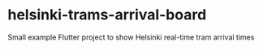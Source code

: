 # helsinki-trams-arrival-board
Small example Flutter project to show Helsinki real-time tram arrival times
